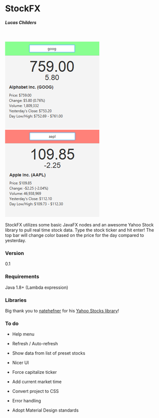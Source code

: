 # StockFX
##### Lucas Childers
&nbsp;

![scr1](https://raw.githubusercontent.com/LucasChilders/StockFX/master/assets/screen1.PNG "Screen Shot 1")
![scr2](https://raw.githubusercontent.com/LucasChilders/StockFX/master/assets/screen2.PNG "Screen Shot 2")

StockFX utilizes some basic JavaFX nodes and an awesome Yahoo Stock library to pull real time stock data. Type the stock ticker and hit enter! The top bar will change color based on the price for the day compared to yesterday.

### Version
0.1

### Requirements
Java 1.8+ (Lambda expression)

### Libraries
Big thank you to [natehefner] for his [Yahoo Stocks library]!

### To do
* Help menu
* Refresh / Auto-refresh
* Show data from list of preset stocks
* Nicer UI
* Force capitalize ticker
* Add current market time
* Convert project to CSS
* Error handling
* Adopt Material Design standards


   [natehefner]: <https://github.com/natehefner/>
   [Yahoo Stocks library]: <https://github.com/natehefner/yahoostocks-java>
